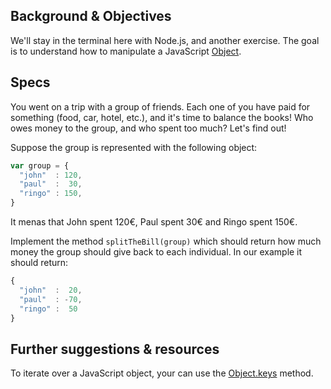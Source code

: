 ## Background & Objectives

We'll stay in the terminal here with Node.js, and another exercise. The goal is to understand
how to manipulate a JavaScript [Object](https://developer.mozilla.org/en-US/docs/Web/JavaScript/Reference/Global_Objects/Object).

## Specs

You went on a trip with a group of friends. Each one of you have paid for something (food, car, hotel, etc.), and
it's time to balance the books! Who owes money to the group, and who spent too much? Let's find out!

Suppose the group is represented with the following object:

```js
var group = {
  "john"  : 120,
  "paul"  :  30,
  "ringo" : 150,
}
```
It menas that John spent 120€, Paul spent 30€ and Ringo spent 150€.

Implement the method `splitTheBill(group)` which should return how much money the group
should give back to each individual. In our example it should return:

```js
{
  "john"  :  20,
  "paul"  : -70,
  "ringo" :  50
}
```

## Further suggestions & resources

To iterate over a JavaScript object, your can use the [Object.keys](https://developer.mozilla.org/en-US/docs/Web/JavaScript/Reference/Global_Objects/Object/keys) method.
